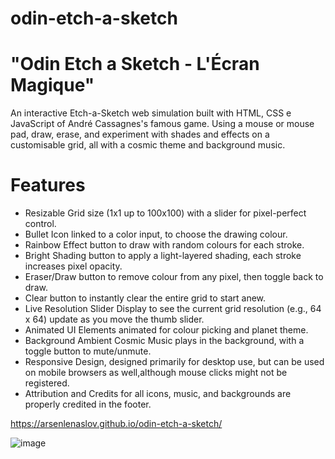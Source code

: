 # odin-etch-a-sketch
# "Odin Etch a Sketch - L'Écran Magique"

An interactive Etch-a-Sketch web simulation built with HTML, CSS e JavaScript of André Cassagnes's famous game. Using a mouse or mouse pad, draw, erase, and experiment with shades and effects on a customisable grid, all with a cosmic theme and background music.

# Features
- Resizable Grid size (1x1 up to 100x100) with a slider for pixel-perfect control.
- Bullet Icon linked to a color input, to choose the drawing colour.
- Rainbow Effect button to draw with random colours for each stroke.
- Bright Shading button to apply a light-layered shading, each stroke increases pixel opacity.
- Eraser/Draw button to remove colour from any pixel, then toggle back to draw.
- Clear button to instantly clear the entire grid to start anew.
- Live Resolution Slider Display to see the current grid resolution (e.g., 64 x 64) update as you move the thumb slider.
- Animated UI Elements animated for colour picking and planet theme.
- Background Ambient Cosmic Music plays in the background, with a toggle button to mute/unmute.
- Responsive Design, designed primarily for desktop use, but can be used on mobile browsers as well,although mouse clicks might not be registered. 
- Attribution and Credits for all icons, music, and backgrounds are properly credited in the footer.

https://arsenlenaslov.github.io/odin-etch-a-sketch/

![image](https://github.com/user-attachments/assets/b5dc52dc-49ea-44b1-917b-2e54ca1d3895)

